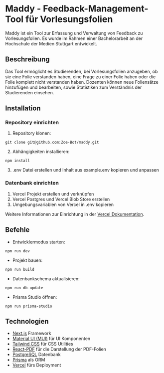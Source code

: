 # Maddy - Feedback-Management-Tool für Vorlesungsfolien

Maddy ist ein Tool zur Erfassung und Verwaltung von Feedback zu Vorlesungsfolien. Es wurde im Rahmen einer Bachelorarbeit an der Hochschule der Medien Stuttgart entwickelt.

## Beschreibung

Das Tool ermöglicht es Studierenden, bei Vorlesungsfolien anzugeben, ob sie eine Folie verstanden haben, eine Frage zu einer Folie haben oder die Folie komplett nicht verstanden haben. Dozenten können neue Foliensätze hinzufügen und bearbeiten, sowie Statistiken zum Verständnis der Studierenden einsehen.

## Installation

### Repository einrichten

1. Repository klonen:

```
git clone git@github.com:Zoe-Bot/maddy.git
```

2. Abhängigkeiten installieren:

```
npm install
```

3. .env Datei erstellen und Inhalt aus example.env kopieren und anpassen

### Datenbank einrichten

1. Vercel Projekt erstellen und verknüpfen
2. Vercel Postgres und Vercel Blob Store erstellen
3. Umgebungsvariablen von Vercel in .env kopieren

Weitere Informationen zur Einrichtung in der [Vercel Dokumentation](https://vercel.com/docs).

## Befehle

- Entwicklermodus starten:

```
npm run dev
```

- Projekt bauen:

```
npm run build
```

- Datenbankschema aktualisieren:

```
npm run db-update
```

- Prisma Studio öffnen:

```
npm run prisma-studio
```

## Technologien

- [Next.js](https://nextjs.org/) Framework
- [Material UI (MUI)](https://mui.com/) für UI Komponenten
- [Tailwind CSS](https://tailwindcss.com/) für CSS Utilities
- [React-PDF](https://github.com/wojtekmaj/react-pdf) für die Darstellung der PDF-Folien
- [PostgreSQL](https://www.postgresql.org/) Datenbank
- [Prisma](https://www.prisma.io/nextjs) als ORM
- [Vercel](https://vercel.com/) fürs Deployment
